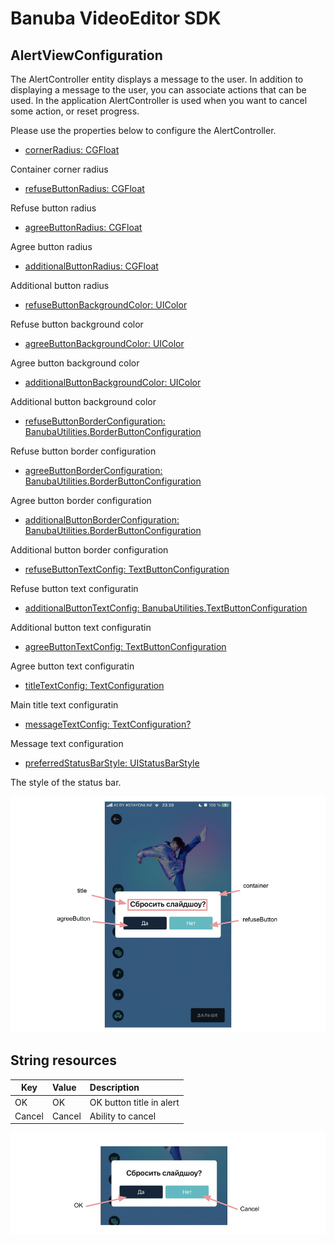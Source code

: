 # Banuba VideoEditor SDK
## AlertViewConfiguration

The AlertController entity displays a message to the user.
In addition to displaying a message to the user, you can associate actions that can be used. In the application AlertController is used when you want to cancel some action, or reset progress.

Please use the properties below to configure the AlertController.

- [cornerRadius: CGFloat](/Example/Example/Extension/AlertViewConfiguration.swift#L7)

Container corner radius

- [refuseButtonRadius: CGFloat](/Example/Example/Extension/AlertViewConfiguration.swift#L9)

Refuse button radius

- [agreeButtonRadius: CGFloat](/Example/Example/Extension/AlertViewConfiguration.swift#L8)

Agree button radius

- [additionalButtonRadius: CGFloat](/Example/Example/Extension/AlertViewConfiguration.swift#L35)
    
 Additional button radius

- [refuseButtonBackgroundColor: UIColor](/Example/Example/Extension/AlertViewConfiguration.swift#L24)

Refuse button background color

- [agreeButtonBackgroundColor: UIColor](/Example/Example/Extension/AlertViewConfiguration.swift#L25)

Agree button background color

- [additionalButtonBackgroundColor: UIColor](/Example/Example/Extension/AlertViewConfiguration.swift#L36)
    
Additional button background color

- [refuseButtonBorderConfiguration: BanubaUtilities.BorderButtonConfiguration](/Example/Example/Extension/AlertViewConfiguration.swift#L37)

Refuse button border configuration

- [agreeButtonBorderConfiguration: BanubaUtilities.BorderButtonConfiguration](/Example/Example/Extension/AlertViewConfiguration.swift#L41)

Agree button border configuration

- [additionalButtonBorderConfiguration: BanubaUtilities.BorderButtonConfiguration](/Example/Example/Extension/AlertViewConfiguration.swift#L45)

Additional button border configuration

- [refuseButtonTextConfig: TextButtonConfiguration](/Example/Example/Extension/AlertViewConfiguration.swift#L17)

Refuse button text configuratin

- [additionalButtonTextConfig: BanubaUtilities.TextButtonConfiguration](/Example/Example/Extension/AlertViewConfiguration.swift#L49)

Additional button text configuratin

- [agreeButtonTextConfig: TextButtonConfiguration](/Example/Example/Extension/AlertViewConfiguration.swift#L10)

Agree button text configuratin

- [titleTextConfig: TextConfiguration](/Example/Example/Extension/AlertViewConfiguration.swift#L27)

Main title text configuratin

- [messageTextConfig: TextConfiguration?](/Example/Example/Extension/AlertViewConfiguration.swift#L27)

Message text configuration

- [preferredStatusBarStyle: UIStatusBarStyle](/Example/Example/Extension/AlertViewConfiguration.swift#L56)

The style of the status bar.

![img](screenshots/AlertScreen.png)

## String resources

| Key        |      Value      |   Description |
| ------------- | :----------- | :------------- |
| OK | OK | OK button title in alert
| Cancel | Cancel | Ability to cancel

![img](screenshots/AlertLocalization.png)
